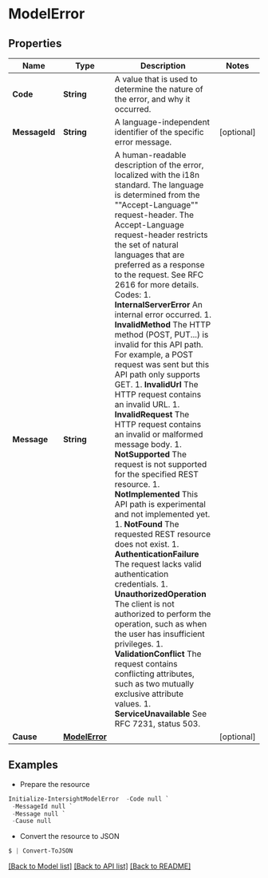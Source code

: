 # ModelError
## Properties

Name | Type | Description | Notes
------------ | ------------- | ------------- | -------------
**Code** | **String** | A value that is used to determine the nature of the error, and why it occurred. | 
**MessageId** | **String** | A language-independent identifier of the specific error message. | [optional] 
**Message** | **String** | A human-readable description of the error, localized with the i18n standard. The language is determined from the &quot;&quot;Accept-Language&quot;&quot; request-header. The Accept-Language request-header restricts the set of natural languages that are preferred as a response to the request. See RFC 2616 for more details. Codes: 1. **InternalServerError**   An internal error occurred. 1. **InvalidMethod**         The HTTP method (POST, PUT...) is invalid for this API path. For example, a POST request was sent but this API path only supports GET. 1. **InvalidUrl**            The HTTP request contains an invalid URL. 1. **InvalidRequest**        The HTTP request contains an invalid or malformed message body. 1. **NotSupported**          The request is not supported for the specified REST resource. 1. **NotImplemented**        This API path is experimental and not implemented yet. 1. **NotFound**              The requested REST resource does not exist. 1. **AuthenticationFailure** The request lacks valid authentication credentials. 1. **UnauthorizedOperation** The client is not authorized to perform the operation, such as when the user has insufficient privileges. 1. **ValidationConflict**    The request contains conflicting attributes, such as two mutually exclusive attribute values. 1. **ServiceUnavailable**    See RFC 7231, status 503. | 
**Cause** | [**ModelError**](ModelError.md) |  | [optional] 

## Examples

- Prepare the resource
```powershell
Initialize-IntersightModelError  -Code null `
 -MessageId null `
 -Message null `
 -Cause null
```

- Convert the resource to JSON
```powershell
$ | Convert-ToJSON
```

[[Back to Model list]](../README.md#documentation-for-models) [[Back to API list]](../README.md#documentation-for-api-endpoints) [[Back to README]](../README.md)

